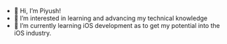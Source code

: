 - 👋 Hi, I’m Piyush!
- 👀 I’m interested in learning and advancing my technical knowledge
- 🌱 I’m currently learning iOS development as to get my potential into the iOS industry.


<!---
piyush795/piyush795 is a ✨ special ✨ repository because its `README.md` (this file) appears on your GitHub profile.
You can click the Preview link to take a look at your changes.
--->
